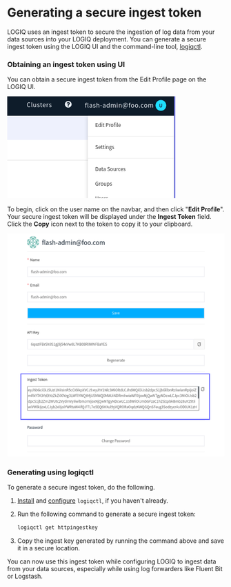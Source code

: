 # Generating a secure ingest token

LOGIQ uses an ingest token to secure the ingestion of log data from your data sources into your LOGIQ deployment. You can generate a secure ingest token using the LOGIQ UI and the command-line tool, [logiqctl](https://logiqctl.logiq.ai).&#x20;

### Obtaining an ingest token using UI

You can obtain a secure ingest token from the Edit Profile page on the LOGIQ UI.

![Edit Profile](<../.gitbook/assets/image (12) (1) (1).png>)

To begin, click on the user name on the navbar, and then click "**Edit Profile**". Your secure ingest token will be displayed under the **Ingest Token** field. Click the **Copy** icon next to the token to copy it to your clipboard.&#x20;

![Ingest Token](../.gitbook/assets/inesttoken.png)

### Generating using logiqctl

To generate a secure ingest token, do the following.&#x20;

1. [Install](https://logiqctl.logiq.ai/#quickstart) and [configure](https://logiqctl.logiq.ai/#configuring-logiqctl) `logiqctl`, if you haven't already.&#x20;
2.  Run the following command to generate a secure ingest token:

    ```bash
    logiqctl get httpingestkey
    ```
3. Copy the ingest key generated by running the command above and save it in a secure location.&#x20;

You can now use this ingest token while configuring LOGIQ to ingest data from your data sources, especially while using log forwarders like Fluent Bit or Logstash.&#x20;

